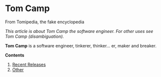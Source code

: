 # Tom Camp

From Tomipedia, the fake encyclopedia

  _This article is about Tom Camp the software engineer. For other uses see Tom Camp (disambiguation)._

**Tom Camp** is a software engineer, tinkerer, thinker... er, maker and breaker. 

**Contents**

1. [Recent Releases](#releases)
1. [Other](#other)
